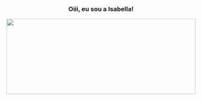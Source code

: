 <div align="center">

### Oiii, eu sou a Isabella!


<div align ="center">
    <img
     height="200"
     width="500"
    src="https://github-readme-stats.vercel.app/api/top-langs/?username=ioprudente&layout=compact&langs_count=7&theme=dracula"/>
 </div>
